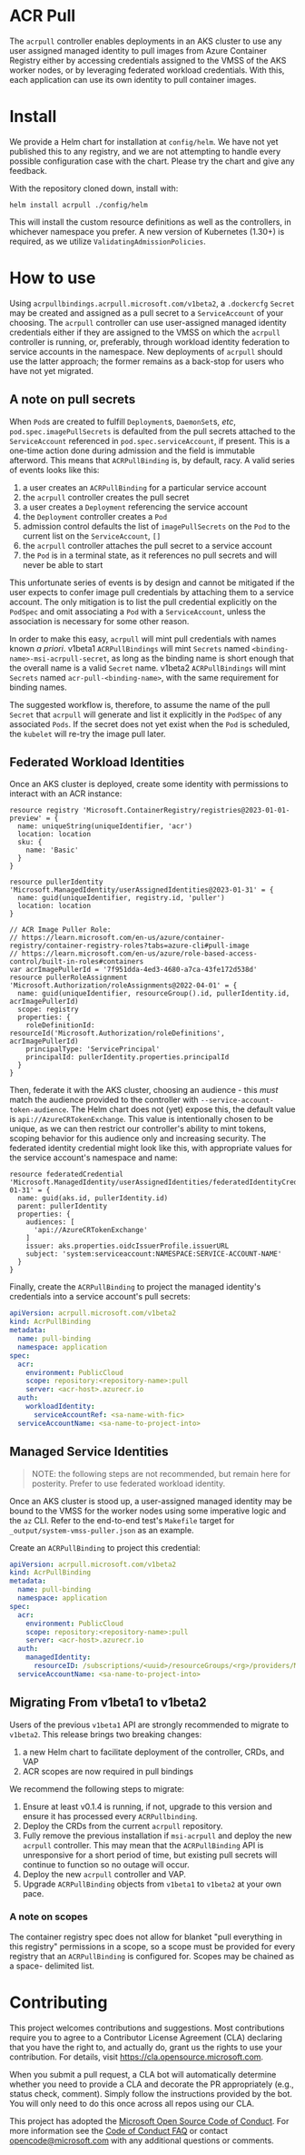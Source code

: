 # ACR Pull

The `acrpull` controller enables deployments in an AKS cluster to use any user assigned managed identity to pull images
from Azure Container Registry either by accessing credentials assigned to the VMSS of the AKS worker nodes, or by
leveraging federated workload credentials. With this, each application can use its own identity to pull container
images.

# Install

We provide a Helm chart for installation at `config/helm`. We have not yet published this to any registry, and we are
not attempting to handle every possible configuration case with the chart. Please try the chart and give any feedback.

With the repository cloned down, install with:

```shell
helm install acrpull ./config/helm
```

This will install the custom resource definitions as well as the controllers, in whichever namespace you prefer. A new
version of Kubernetes (1.30+) is required, as we utilize `ValidatingAdmissionPolicies`.

# How to use

Using `acrpullbindings.acrpull.microsoft.com/v1beta2`, a `.dockercfg` `Secret` may be created and assigned as a pull
secret to a `ServiceAccount` of your choosing. The `acrpull` controller can use user-assigned managed identity credentials
either if they are assigned to the VMSS on which the `acrpull` controller is running, or, preferably, through workload
identity federation to service accounts in the namespace. New deployments of `acrpull` should use the latter approach;
the former remains as a back-stop for users who have not yet migrated.

## A note on pull secrets

When `Pod`s are created to fulfill `Deployment`s, `DaemonSet`s, _etc_, `pod.spec.imagePullSecrets` is defaulted from
the pull secrets attached to the `ServiceAccount` referenced in `pod.spec.serviceAccount`, if present. This is a one-time
action done during admission and the field is immutable afterword. This means that `ACRPullBinding` is, by default, racy.
A valid series of events looks like this:

1. a user creates an `ACRPullBinding` for a particular service account
2. the `acrpull` controller creates the pull secret
3. a user creates a `Deployment` referencing the service account
4. the `Deployment` controller creates a `Pod`
5. admission control defaults the list of `imagePullSecrets` on the `Pod` to the current list on the `ServiceAccount`, `[]`
6. the `acrpull` controller attaches the pull secret to a service account
7. the `Pod` is in a terminal state, as it references no pull secrets and will never be able to start

This unfortunate series of events is by design and cannot be mitigated if the user expects to confer image pull credentials
by attaching them to a service account. The only mitigation is to list the pull credential explicitly on the `PodSpec` and
omit associating a `Pod` with a `ServiceAccount`, unless the association is necessary for some other reason.

In order to make this easy, `acrpull` will mint pull credentials with names known _a priori_. v1beta1 `ACRPullBindings` will
mint `Secrets` named `<binding-name>-msi-acrpull-secret`, as long as the binding name is short enough that the overall name
is a valid `Secret` name. v1beta2 `ACRPullBindings` will mint `Secrets` named `acr-pull-<binding-name>`, with the same requirement
for binding names.

The suggested workflow is, therefore, to assume the name of the pull `Secret` that `acrpull` will generate and list it
explicitly in the `PodSpec` of any associated `Pods`. If the secret does not yet exist when the `Pod` is scheduled, the
`kubelet` will re-try the image pull later.

## Federated Workload Identities

Once an AKS cluster is deployed, create some identity with permissions to interact with an ACR instance:

```bicep
resource registry 'Microsoft.ContainerRegistry/registries@2023-01-01-preview' = {
  name: uniqueString(uniqueIdentifier, 'acr')
  location: location
  sku: {
    name: 'Basic'
  }
}

resource pullerIdentity 'Microsoft.ManagedIdentity/userAssignedIdentities@2023-01-31' = {
  name: guid(uniqueIdentifier, registry.id, 'puller')
  location: location
}

// ACR Image Puller Role:
// https://learn.microsoft.com/en-us/azure/container-registry/container-registry-roles?tabs=azure-cli#pull-image
// https://learn.microsoft.com/en-us/azure/role-based-access-control/built-in-roles#containers
var acrImagePullerId = '7f951dda-4ed3-4680-a7ca-43fe172d538d'
resource pullerRoleAssignment 'Microsoft.Authorization/roleAssignments@2022-04-01' = {
  name: guid(uniqueIdentifier, resourceGroup().id, pullerIdentity.id, acrImagePullerId)
  scope: registry
  properties: {
    roleDefinitionId: resourceId('Microsoft.Authorization/roleDefinitions', acrImagePullerId)
    principalType: 'ServicePrincipal'
    principalId: pullerIdentity.properties.principalId
  }
}
```

Then, federate it with the AKS cluster, choosing an audience - this *must* match the audience provided to the controller
with `--service-account-token-audience`. The Helm chart does not (yet) expose this, the default value is `api://AzureCRTokenExchange`.
This value is intentionally chosen to be unique, as we can then restrict our controller's ability to mint tokens, scoping
behavior for this audience only and increasing security. The federated identity credential might look like this, with
appropriate values for the service account's namespace and name:

```bicep
resource federatedCredential 'Microsoft.ManagedIdentity/userAssignedIdentities/federatedIdentityCredentials@2023-01-31' = {
  name: guid(aks.id, pullerIdentity.id)
  parent: pullerIdentity
  properties: {
    audiences: [
      'api://AzureCRTokenExchange'
    ]
    issuer: aks.properties.oidcIssuerProfile.issuerURL
    subject: 'system:serviceaccount:NAMESPACE:SERVICE-ACCOUNT-NAME'
  }
}
```

Finally, create the `ACRPullBinding` to project the managed identity's credentials into a service account's pull secrets:

```yaml
apiVersion: acrpull.microsoft.com/v1beta2
kind: AcrPullBinding
metadata:
  name: pull-binding
  namespace: application
spec:
  acr:
    environment: PublicCloud
    scope: repository:<repository-name>:pull
    server: <acr-host>.azurecr.io
  auth:
    workloadIdentity:
      serviceAccountRef: <sa-name-with-fic>
  serviceAccountName: <sa-name-to-project-into>
```

## Managed Service Identities

> NOTE: the following steps are not recommended, but remain here for posterity. Prefer to use federated workload identity.

Once an AKS cluster is stood up, a user-assigned managed identity may be bound to the VMSS for the worker nodes using
some imperative logic and the `az` CLI. Refer to the end-to-end test's `Makefile` target for `_output/system-vmss-puller.json`
as an example.

Create an `ACRPullBinding` to project this credential:

```yaml
apiVersion: acrpull.microsoft.com/v1beta2
kind: AcrPullBinding
metadata:
  name: pull-binding
  namespace: application
spec:
  acr:
    environment: PublicCloud
    scope: repository:<repository-name>:pull
    server: <acr-host>.azurecr.io
  auth:
    managedIdentity:
      resourceID: /subscriptions/<uuid>/resourceGroups/<rg>/providers/Microsoft.ManagedIdentity/userAssignedIdentities/<id>
  serviceAccountName: <sa-name-to-project-into>
```

## Migrating From v1beta1 to v1beta2

Users of the previous `v1beta1` API are strongly recommended to migrate to `v1beta2`. This release brings two breaking
changes:

1. a new Helm chart to facilitate deployment of the controller, CRDs, and VAP
2. ACR scopes are now required in pull bindings

We recommend the following steps to migrate:

1. Ensure at least v0.1.4 is running, if not, upgrade to this version and ensure it has processed every `ACRPullbinding`.
1. Deploy the CRDs from the current `acrpull` repository.
1. Fully remove the previous installation if `msi-acrpull` and deploy the new `acrpull` controller. This may mean that
   the `ACRPullBinding` API is unresponsive for a short period of time, but existing pull secrets will continue to function
   so no outage will occur.
1. Deploy the new `acrpull` controller and VAP.
1. Upgrade `ACRPullBinding` objects from `v1beta1` to `v1beta2` at your own pace.

### A note on scopes

The container registry spec does not allow for blanket "pull everything in this registry" permissions in a scope, so a
scope must be provided for every registry that an `ACRPullBinding` is configured for. Scopes may be chained as a space-
delimited list.

# Contributing

This project welcomes contributions and suggestions. Most contributions require you to agree to a
Contributor License Agreement (CLA) declaring that you have the right to, and actually do, grant us
the rights to use your contribution. For details, visit https://cla.opensource.microsoft.com.

When you submit a pull request, a CLA bot will automatically determine whether you need to provide
a CLA and decorate the PR appropriately (e.g., status check, comment). Simply follow the instructions
provided by the bot. You will only need to do this once across all repos using our CLA.

This project has adopted the [Microsoft Open Source Code of Conduct](https://opensource.microsoft.com/codeofconduct/).
For more information see the [Code of Conduct FAQ](https://opensource.microsoft.com/codeofconduct/faq/) or
contact [opencode@microsoft.com](mailto:opencode@microsoft.com) with any additional questions or comments.
